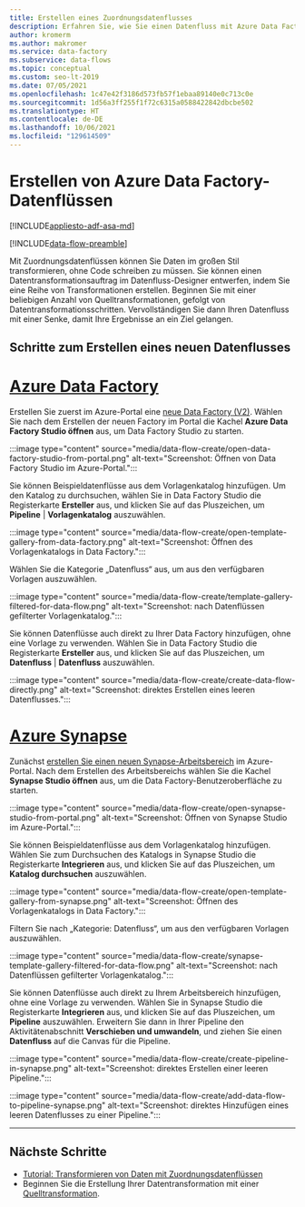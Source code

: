 ```yaml
---
title: Erstellen eines Zuordnungsdatenflusses
description: Erfahren Sie, wie Sie einen Datenfluss mit Azure Data Factory Mapping Data Flow erstellen.
author: kromerm
ms.author: makromer
ms.service: data-factory
ms.subservice: data-flows
ms.topic: conceptual
ms.custom: seo-lt-2019
ms.date: 07/05/2021
ms.openlocfilehash: 1c47e42f3186d573fb57f1ebaa89140e0c713c0e
ms.sourcegitcommit: 1d56a3ff255f1f72c6315a0588422842dbcbe502
ms.translationtype: HT
ms.contentlocale: de-DE
ms.lasthandoff: 10/06/2021
ms.locfileid: "129614509"
---
```

# <a name="create-azure-data-factory-data-flows"></a>Erstellen von Azure Data Factory-Datenflüssen

[!INCLUDE[appliesto-adf-asa-md](includes/appliesto-adf-asa-md.md)]

[!INCLUDE[data-flow-preamble](includes/data-flow-preamble.md)]

Mit Zuordnungsdatenflüssen können Sie Daten im großen Stil transformieren, ohne Code schreiben zu müssen. Sie können einen Datentransformationsauftrag im Datenfluss-Designer entwerfen, indem Sie eine Reihe von Transformationen erstellen. Beginnen Sie mit einer beliebigen Anzahl von Quelltransformationen, gefolgt von Datentransformationsschritten. Vervollständigen Sie dann Ihren Datenfluss mit einer Senke, damit Ihre Ergebnisse an ein Ziel gelangen.

## <a name="steps-to-create-a-new-data-flow"></a>Schritte zum Erstellen eines neuen Datenflusses

# <a name="azure-data-factory"></a>[Azure Data Factory](#tab/data-factory)

Erstellen Sie zuerst im Azure-Portal eine [neue Data Factory (V2)](quickstart-create-data-factory-portal.md). Wählen Sie nach dem Erstellen der neuen Factory im Portal die Kachel **Azure Data Factory Studio öffnen** aus, um Data Factory Studio zu starten.

:::image type="content" source="media/data-flow-create/open-data-factory-studio-from-portal.png" alt-text="Screenshot: Öffnen von Data Factory Studio im Azure-Portal.":::

Sie können Beispieldatenflüsse aus dem Vorlagenkatalog hinzufügen. Um den Katalog zu durchsuchen, wählen Sie in Data Factory Studio die Registerkarte **Ersteller** aus, und klicken Sie auf das Pluszeichen, um **Pipeline** | **Vorlagenkatalog** auszuwählen.

:::image type="content" source="media/data-flow-create/open-template-gallery-from-data-factory.png" alt-text="Screenshot: Öffnen des Vorlagenkatalogs in Data Factory.":::

Wählen Sie die Kategorie „Datenfluss“ aus, um aus den verfügbaren Vorlagen auszuwählen.

:::image type="content" source="media/data-flow-create/template-gallery-filtered-for-data-flow.png" alt-text="Screenshot: nach Datenflüssen gefilterter Vorlagenkatalog.":::

Sie können Datenflüsse auch direkt zu Ihrer Data Factory hinzufügen, ohne eine Vorlage zu verwenden. Wählen Sie in Data Factory Studio die Registerkarte **Ersteller** aus, und klicken Sie auf das Pluszeichen, um **Datenfluss** | **Datenfluss** auszuwählen.  

:::image type="content" source="media/data-flow-create/create-data-flow-directly.png" alt-text="Screenshot: direktes Erstellen eines leeren Datenflusses.":::

# <a name="azure-synapse"></a>[Azure Synapse](#tab/synapse-analytics)

Zunächst [erstellen Sie einen neuen Synapse-Arbeitsbereich](../synapse-analytics/quickstart-create-workspace.md) im Azure-Portal. Nach dem Erstellen des Arbeitsbereichs wählen Sie die Kachel **Synapse Studio öffnen** aus, um die Data Factory-Benutzeroberfläche zu starten.
    
:::image type="content" source="media/data-flow-create/open-synapse-studio-from-portal.png" alt-text="Screenshot: Öffnen von Synapse Studio im Azure-Portal.":::

Sie können Beispieldatenflüsse aus dem Vorlagenkatalog hinzufügen.  Wählen Sie zum Durchsuchen des Katalogs in Synapse Studio die Registerkarte **Integrieren** aus, und klicken Sie auf das Pluszeichen, um **Katalog durchsuchen** auszuwählen.

:::image type="content" source="media/data-flow-create/open-template-gallery-from-synapse.png" alt-text="Screenshot: Öffnen des Vorlagenkatalogs in Data Factory.":::

Filtern Sie nach „Kategorie: Datenfluss“, um aus den verfügbaren Vorlagen auszuwählen.

:::image type="content" source="media/data-flow-create/synapse-template-gallery-filtered-for-data-flow.png" alt-text="Screenshot: nach Datenflüssen gefilterter Vorlagenkatalog.":::

Sie können Datenflüsse auch direkt zu Ihrem Arbeitsbereich hinzufügen, ohne eine Vorlage zu verwenden. Wählen Sie in Synapse Studio die Registerkarte **Integrieren** aus, und klicken Sie auf das Pluszeichen, um **Pipeline** auszuwählen.  Erweitern Sie dann in Ihrer Pipeline den Aktivitätenabschnitt **Verschieben und umwandeln**, und ziehen Sie einen **Datenfluss** auf die Canvas für die Pipeline.

:::image type="content" source="media/data-flow-create/create-pipeline-in-synapse.png" alt-text="Screenshot: direktes Erstellen einer leeren Pipeline.":::

:::image type="content" source="media/data-flow-create/add-data-flow-to-pipeline-synapse.png" alt-text="Screenshot: direktes Hinzufügen eines leeren Datenflusses zu einer Pipeline.":::

---

## <a name="next-steps"></a>Nächste Schritte

* [Tutorial: Transformieren von Daten mit Zuordnungsdatenflüssen](tutorial-data-flow.md)
* Beginnen Sie die Erstellung Ihrer Datentransformation mit einer [Quelltransformation](data-flow-source.md).
